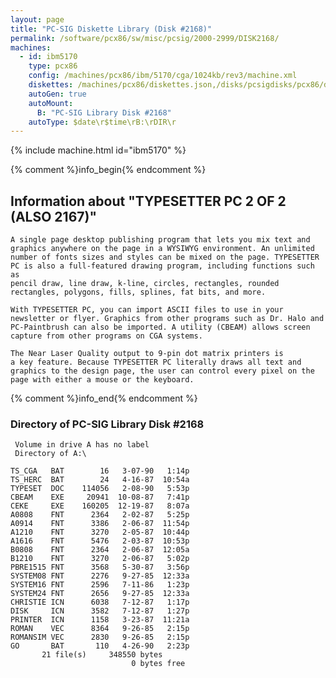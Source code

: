 ```yaml
---
layout: page
title: "PC-SIG Diskette Library (Disk #2168)"
permalink: /software/pcx86/sw/misc/pcsig/2000-2999/DISK2168/
machines:
  - id: ibm5170
    type: pcx86
    config: /machines/pcx86/ibm/5170/cga/1024kb/rev3/machine.xml
    diskettes: /machines/pcx86/diskettes.json,/disks/pcsigdisks/pcx86/diskettes.json
    autoGen: true
    autoMount:
      B: "PC-SIG Library Disk #2168"
    autoType: $date\r$time\rB:\rDIR\r
---
```


{% include machine.html id="ibm5170" %}

{% comment %}info_begin{% endcomment %}

## Information about "TYPESETTER PC 2 OF 2 (ALSO 2167)"

    A single page desktop publishing program that lets you mix text and
    graphics anywhere on the page in a WYSIWYG environment. An unlimited
    number of fonts sizes and styles can be mixed on the page. TYPESETTER
    PC is also a full-featured drawing program, including functions such as
    pencil draw, line draw, k-line, circles, rectangles, rounded
    rectangles, polygons, fills, splines, fat bits, and more.
    
    With TYPESETTER PC, you can import ASCII files to use in your
    newsletter or flyer. Graphics from other programs such as Dr. Halo and
    PC-Paintbrush can also be imported. A utility (CBEAM) allows screen
    capture from other programs on CGA systems.
    
    The Near Laser Quality output to 9-pin dot matrix printers is
    a key feature. Because TYPESETTER PC literally draws all text and
    graphics to the design page, the user can control every pixel on the
    page with either a mouse or the keyboard.
{% comment %}info_end{% endcomment %}


### Directory of PC-SIG Library Disk #2168

     Volume in drive A has no label
     Directory of A:\

    TS_CGA   BAT        16   3-07-90   1:14p
    TS_HERC  BAT        24   4-16-87  10:54a
    TYPESET  DOC    114056   2-08-90   5:53p
    CBEAM    EXE     20941  10-08-87   7:41p
    CEKE     EXE    160205  12-19-87   8:07a
    A0808    FNT      2364   2-02-87   5:25p
    A0914    FNT      3386   2-06-87  11:54p
    A1210    FNT      3270   2-05-87  10:44p
    A1616    FNT      5476   2-03-87  10:53p
    B0808    FNT      2364   2-06-87  12:05a
    B1210    FNT      3270   2-06-87   5:02p
    PBRE1515 FNT      3568   5-30-87   3:56p
    SYSTEM08 FNT      2276   9-27-85  12:33a
    SYSTEM16 FNT      2596   7-11-86   1:23p
    SYSTEM24 FNT      2656   9-27-85  12:33a
    CHRISTIE ICN      6038   7-12-87   1:17p
    DISK     ICN      3582   7-12-87   1:27p
    PRINTER  ICN      1158   3-23-87  11:21a
    ROMAN    VEC      8364   9-26-85   2:15p
    ROMANSIM VEC      2830   9-26-85   2:15p
    GO       BAT       110   4-26-90   2:23p
           21 file(s)     348550 bytes
                               0 bytes free
